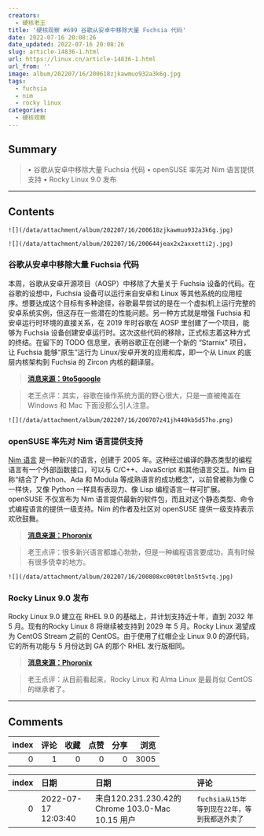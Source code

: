 ```yaml
---
creators:
  - 硬核老王
title: '硬核观察 #699 谷歌从安卓中移除大量 Fuchsia 代码'
date: 2022-07-16 20:08:26
date_updated: 2022-07-16 20:08:26
slug: article-14836-1.html
url: https://linux.cn/article-14836-1.html
url_from: ''
image: album/202207/16/200618zjkawmuo932a3k6g.jpg
tags:
  - fuchsia
  - nim
  - rocky linux
categories:
  - 硬核观察
---
```


## Summary

> • 谷歌从安卓中移除大量 Fuchsia 代码 • openSUSE 率先对 Nim 语言提供支持 • Rocky Linux 9.0 发布

***

<!-- more -->

## Contents

`![](/data/attachment/album/202207/16/200618zjkawmuo932a3k6g.jpg)`

`![](/data/attachment/album/202207/16/200644jeax2x2axxetti2j.jpg)`

### 谷歌从安卓中移除大量 Fuchsia 代码

本周，谷歌从安卓开源项目（AOSP）中移除了大量关于 Fuchsia 设备的代码。在谷歌的设想中，Fuchsia 设备可以运行来自安卓和 Linux 等其他系统的应用程序。想要达成这个目标有多种途径，谷歌最早尝试的是在一个虚拟机上运行完整的安卓系统实例，但这存在一些潜在的性能问题。另一种方式就是增强 Fuchsia 和安卓运行时环境的直接关系，在 2019 年时谷歌在 AOSP 里创建了一个项目，能够为 Fuchsia 设备创建安卓运行时。这次这些代码的移除，正式标志着这种方式的终结。在留下的 TODO 信息里，表明谷歌正在创建一个新的 “Starnix” 项目，让 Fuchsia 能够“原生”运行为 Linux/安卓开发的应用和库，即一个从 Linux 的底层内核架构到 Fuchsia 的 Zircon 内核的翻译层。

> 
> **[消息来源：9to5google](https://9to5google.com/2022/07/15/android-removes-fuchsia-code-starnix/)**
> 
> 
> 

> 
> 老王点评：其实，谷歌在操作系统方面的野心很大，只是一直被掩盖在 Windows 和 Mac 下面没那么引人注意。
> 
> 
> 

`![](/data/attachment/album/202207/16/200707z41jh440kb5d57ho.png)`

### openSUSE 率先对 Nim 语言提供支持

[Nim 语言](https://nim-lang.org/) 是一种新兴的语言，创建于 2005 年。这种经过编译的静态类型的编程语言有一个外部函数接口，可以与 C/C++、JavaScript 和其他语言交互。Nim 自称“结合了 Python、Ada 和 Modula 等成熟语言的成功概念”，以前曾被称为像 C 一样快，又像 Python 一样具有表现力、像 Lisp 编程语言一样可扩展。openSUSE 不仅宣布为 Nim 语言提供最新的软件包，而且对这个静态类型、命令式编程语言的提供一级支持。Nim 的作者及社区对 openSUSE 提供一级支持表示欢欣鼓舞。

> 
> **[消息来源：Phoronix](https://www.phoronix.com/scan.php?page=news_item&px=openSUSE-First-Class-Nim)**
> 
> 
> 

> 
> 老王点评：很多新兴语言都雄心勃勃，但是一种编程语言要成功，真有时候有很多侥幸的地方。
> 
> 
> 

`![](/data/attachment/album/202207/16/200808xc00t0tlbn5t5vtq.jpg)`

### Rocky Linux 9.0 发布

Rocky Linux 9.0 建立在 RHEL 9.0 的基础上，并计划支持近十年，直到 2032 年 5 月。现有的Rocky Linux 8 将继续被支持到 2029 年 5 月。Rocky Linux 渴望成为 CentOS Stream 之前的 CentOS。由于使用了红帽企业 Linux 9.0 的源代码，它的所有功能与 5 月份达到 GA 的那个 RHEL 发行版相同。

> 
> **[消息来源：Phoronix](https://www.phoronix.com/scan.php?page=news_item&px=Rocky-Linux-9.0-Released)**
> 
> 
> 

> 
> 老王点评：从目前看起来，Rocky Linux 和 Alma Linux 是最肖似 CentOS 的继承者了。
> 
> 
>

***

## Comments


|   index |   评论 |   收藏 |   点赞 |   分享 |   浏览 |
|--------:|-------:|-------:|-------:|-------:|-------:|
|       0 |      1 |      0 |      0 |      0 |   3005 |

|   index | 日期                | 日期                                             | 评论                                          |
|--------:|:--------------------|:-------------------------------------------------|:----------------------------------------------|
|       0 | 2022-07-17 12:03:40 | 来自120.231.230.42的 Chrome 103.0-Mac 10.15 用户 | `fuchsia从15年等到现在22年，等到我都送外卖了` |
